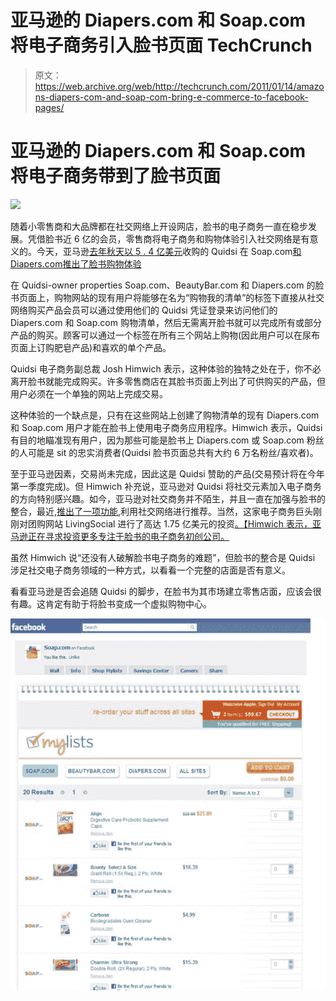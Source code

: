 # 亚马逊的 Diapers.com 和 Soap.com 将电子商务引入脸书页面 TechCrunch

> 原文：<https://web.archive.org/web/http://techcrunch.com/2011/01/14/amazons-diapers-com-and-soap-com-bring-e-commerce-to-facebook-pages/>

# 亚马逊的 Diapers.com 和 Soap.com 将电子商务带到了脸书页面

![](img/12ee7d714ceed36ab161060a5a052fc5.png)

随着小零售商和大品牌都在社交网络上开设网店，脸书的电子商务一直在稳步发展。凭借脸书近 6 亿的会员，零售商将电子商务和购物体验引入社交网络是有意义的。今天，亚马逊[去年秋天以 5 . 4 亿美元](https://web.archive.org/web/20230202230726/https://techcrunch.com/2010/11/06/amazon-buys-diapers-com-540-million/)收购的 Quidsi 在 Soap.com[和 Diapers.com](https://web.archive.org/web/20230202230726/http://www.facebook.com/soap.com)[推出了脸书购物体验](https://web.archive.org/web/20230202230726/http://www.facebook.com/diapersdotcom)

在 Quidsi-owner properties Soap.com、BeautyBar.com 和 Diapers.com 的脸书页面上，购物网站的现有用户将能够在名为“购物我的清单”的标签下直接从社交网络购买产品会员可以通过使用他们的 Quidsi 凭证登录来访问他们的 Diapers.com 和 Soap.com 购物清单，然后无需离开脸书就可以完成所有或部分产品的购买。顾客可以通过一个标签在所有三个网站上购物(因此用户可以在尿布页面上订购肥皂产品)和喜欢的单个产品。

Quidsi 电子商务副总裁 Josh Himwich 表示，这种体验的独特之处在于，你不必离开脸书就能完成购买。许多零售商店在其脸书页面上列出了可供购买的产品，但用户必须在一个单独的网站上完成交易。

这种体验的一个缺点是，只有在这些网站上创建了购物清单的现有 Diapers.com 和 Soap.com 用户才能在脸书上使用电子商务应用程序。Himwich 表示，Quidsi 有目的地瞄准现有用户，因为那些可能是脸书上 Diapers.com 或 Soap.com 粉丝的人可能是 sit 的忠实消费者(Quidsi 脸书页面总共有大约 6 万名粉丝/喜欢者)。

至于亚马逊因素，交易尚未完成，因此这是 Quidsi 赞助的产品(交易预计将在今年第一季度完成)。但 Himwich 补充说，亚马逊对 Quidsi 将社交元素加入电子商务的方向特别感兴趣。如今，亚马逊对社交商务并不陌生，并且一直在加强与脸书的整合，最近,[推出了一项功能](https://web.archive.org/web/20230202230726/https://techcrunch.com/2010/07/27/amazon-now-taps-into-facebook-for-social-product-recommendations/),利用社交网络进行推荐。当然，这家电子商务巨头刚刚对团购网站 LivingSocial 进行了高达 1.75 亿美元的投资[。【Himwich 表示，亚马逊正在寻求投资更多专注于脸书的电子商务初创公司。](https://web.archive.org/web/20230202230726/https://techcrunch.com/2010/12/02/livingsocial-confirms-175-million-amazon-investment/)

虽然 Himwich 说“还没有人破解脸书电子商务的难题”，但脸书的整合是 Quidsi 涉足社交电子商务领域的一种方式，以看看一个完整的店面是否有意义。

看看亚马逊是否会追随 Quidsi 的脚步，在脸书为其市场建立零售店面，应该会很有趣。这肯定有助于将脸书变成一个虚拟购物中心。

![](img/e557775419222cd5948a34b7f5774ed6.png)